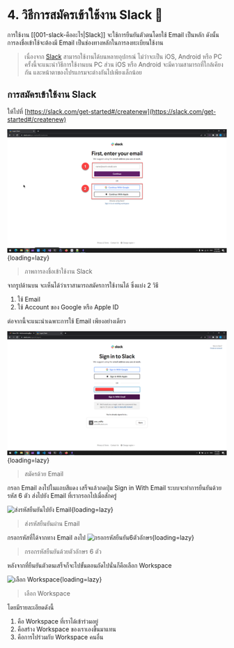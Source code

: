 # 4. วิธีการสมัครเข้าใช้งาน Slack 📝

การใช้งาน [[001-slack-คืออะไร|Slack]] จะใช้การยืนยันตัวตนโดยใช้ Email เป็นหลัก ดังนั้นการลงชื่อเข้าใช้จะต้องมี Email เป็นช่องทางหลักในการลงทะเบียนใช้งาน

>เนื่องจาก [Slack](https://www.slack.com) สามารถใช้งานได้บนหลายอุปกรณ์ ไม่ว่าจะเป็น iOS, Android หรือ PC ครั้งนี้จะแนะนำวิธีการใช้งานบน PC ส่วน iOS หรือ Android จะมีความสามารถที่ใกล้เคียงกัน และหน้าตาของโปรแกรมจะต่างกันไปเพียงเล็กน้อย

## การสมัครเข้าใช้งาน Slack 

ให้ไปที่ [https://slack.com/get-started#/createnew](https://slack.com/get-started#/createnew) 

![การลงชื่อเข้าใช้งาน Slack](../images/2022-12-28_08-35-07.png){loading=lazy}

>ภาพการลงชื่อเข้าใช้งาน Slack 

จากรูปด้านบน จะเห็นได้ว่าเราสามารถสมัครการใช้งานได้ ซึ่งแบ่ง 2 วิธี 

1.  ใช้ Email
2.  ใช้ Account ของ Google หรือ Apple ID

ต่อจากนี้จะแนะนำเฉพาะการใช้ Email เพียงอย่างเดียว

![สมัครโดยใช้ Email](../images/2023-01-04_07-41-22.png){loading=lazy}

>สมัครด้วย Email

กรอก Email ลงไปในแถบสีแดง เสร็จแล้วกดปุ่ม Sign in With Email
ระบบจะทำการยืนยันด้วยรหัส 6 ตัว ส่งไปยัง Email ที่เรากรอกไปเมื่อสักครู่

![ส่งรหัสยืนยันไปยัง Email](2023-01-04_07-44-40.png){loading=lazy}

>ส่งรหัสยืนยันผ่าน Email

กรอกรหัสที่ได้จากทาง Email ลงไป 
![กรอกรหัสยืนยัน6ตัวอักษร](2023-01-04_07-41-36.png){loading=lazy}

> กรอกรหัสยืนยันด้วยตัวอักษร 6 ตัว

หลังจากที่ยืนยันตัวตนเสร็จก็จะไปขั้นตอนถัดไปนั่นก็คือเลือก Workspace

![เลือก Workspace](2023-01-04_08-01-23.png){loading=lazy}

>เลือก Workspace

โดยมีรายละเอียดดังนี้

1. คือ Workspace ที่เราได้เข้าร่วมอยู่
2. คือสร้าง Workspace ของเราเองขึ้นมาแทน
3. คือการไปร่วมกับ Workspace คนอื่น

 